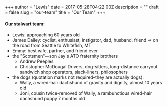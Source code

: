 +++
author = "Lewis"
date = 2017-05-28T04:22:00Z
description = ""
draft = false
slug = "our-team"
title = "Our Team"
+++


#### Our stalwart team:

- Lewis: approaching 60 years old
- James Dailey: cyclist, enthusiast, instigator, dad, husband, friend => on the road from Seattle to Whitefish, MT
- Emmy: best wife, partner, and friend ever
- the "Scotsmen"—son Jay's ATO fraternity brothers
    - Andrew Peeples
    - Christopher McDougal
    Drivers, dog-sitters, long-distance carryout sandwich shop operators, slack-liners, philosophers
- the dogs (quotation marks not required–they are actually dogs):
    - Wally, a wired-hair dachshund of gravity and dignity, almost 10 years old
    - Joni, cousin twice-removed of Wally, a rambunctious wired-hair dachshund puppy 7 months old

